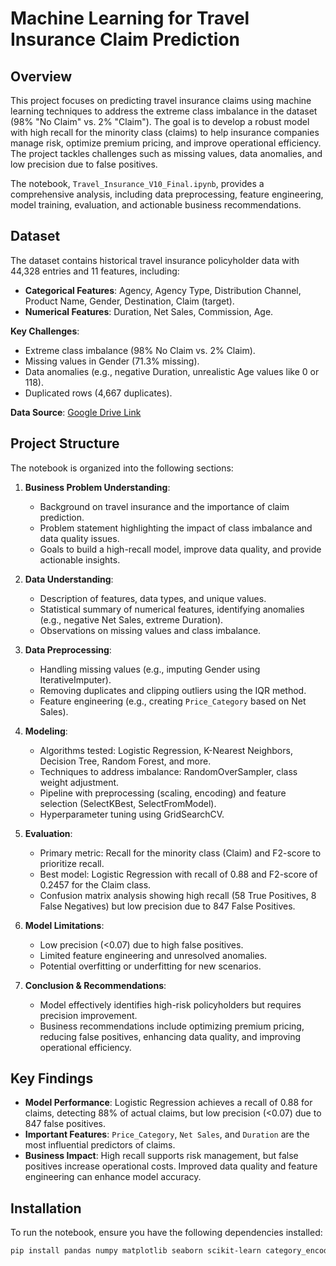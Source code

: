 # Machine Learning for Travel Insurance Claim Prediction

## Overview
This project focuses on predicting travel insurance claims using machine learning techniques to address the extreme class imbalance in the dataset (98% "No Claim" vs. 2% "Claim"). The goal is to develop a robust model with high recall for the minority class (claims) to help insurance companies manage risk, optimize premium pricing, and improve operational efficiency. The project tackles challenges such as missing values, data anomalies, and low precision due to false positives.

The notebook, `Travel_Insurance_V10_Final.ipynb`, provides a comprehensive analysis, including data preprocessing, feature engineering, model training, evaluation, and actionable business recommendations.

## Dataset
The dataset contains historical travel insurance policyholder data with 44,328 entries and 11 features, including:

- **Categorical Features**: Agency, Agency Type, Distribution Channel, Product Name, Gender, Destination, Claim (target).
- **Numerical Features**: Duration, Net Sales, Commission, Age.

**Key Challenges**:
- Extreme class imbalance (98% No Claim vs. 2% Claim).
- Missing values in Gender (71.3% missing).
- Data anomalies (e.g., negative Duration, unrealistic Age values like 0 or 118).
- Duplicated rows (4,667 duplicates).

**Data Source**: [Google Drive Link](https://drive.google.com/drive/folders/1iVx5k6tWglqfHb05o0DElg8JHg7VVG_J)

## Project Structure
The notebook is organized into the following sections:

1. **Business Problem Understanding**:
   - Background on travel insurance and the importance of claim prediction.
   - Problem statement highlighting the impact of class imbalance and data quality issues.
   - Goals to build a high-recall model, improve data quality, and provide actionable insights.

2. **Data Understanding**:
   - Description of features, data types, and unique values.
   - Statistical summary of numerical features, identifying anomalies (e.g., negative Net Sales, extreme Duration).
   - Observations on missing values and class imbalance.

3. **Data Preprocessing**:
   - Handling missing values (e.g., imputing Gender using IterativeImputer).
   - Removing duplicates and clipping outliers using the IQR method.
   - Feature engineering (e.g., creating `Price_Category` based on Net Sales).

4. **Modeling**:
   - Algorithms tested: Logistic Regression, K-Nearest Neighbors, Decision Tree, Random Forest, and more.
   - Techniques to address imbalance: RandomOverSampler, class weight adjustment.
   - Pipeline with preprocessing (scaling, encoding) and feature selection (SelectKBest, SelectFromModel).
   - Hyperparameter tuning using GridSearchCV.

5. **Evaluation**:
   - Primary metric: Recall for the minority class (Claim) and F2-score to prioritize recall.
   - Best model: Logistic Regression with recall of 0.88 and F2-score of 0.2457 for the Claim class.
   - Confusion matrix analysis showing high recall (58 True Positives, 8 False Negatives) but low precision due to 847 False Positives.

6. **Model Limitations**:
   - Low precision (<0.07) due to high false positives.
   - Limited feature engineering and unresolved anomalies.
   - Potential overfitting or underfitting for new scenarios.

7. **Conclusion & Recommendations**:
   - Model effectively identifies high-risk policyholders but requires precision improvement.
   - Business recommendations include optimizing premium pricing, reducing false positives, enhancing data quality, and improving operational efficiency.

## Key Findings
- **Model Performance**: Logistic Regression achieves a recall of 0.88 for claims, detecting 88% of actual claims, but low precision (<0.07) due to 847 false positives.
- **Important Features**: `Price_Category`, `Net Sales`, and `Duration` are the most influential predictors of claims.
- **Business Impact**: High recall supports risk management, but false positives increase operational costs. Improved data quality and feature engineering can enhance model accuracy.

## Installation
To run the notebook, ensure you have the following dependencies installed:

```bash
pip install pandas numpy matplotlib seaborn scikit-learn category_encoders jcopml
